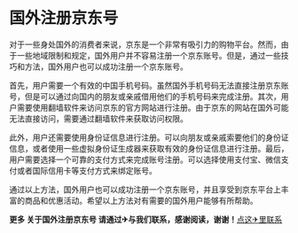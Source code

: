 # 国外注册京东号

对于一些身处国外的消费者来说，京东是一个非常有吸引力的购物平台。然而，由于一些地域限制和规定，国外用户并不容易注册一个京东账号。但是，通过一些技巧和方法，国外用户也可以成功注册一个京东账号。

首先，用户需要一个有效的中国手机号码。虽然国外手机号码无法直接注册京东账号，但是可以通过向国内的朋友或亲戚借用他们的手机号码来完成注册。其次，用户需要使用翻墙软件来访问京东的官方网站进行注册。由于京东的网站在国外可能无法直接访问，需要通过翻墙软件来获取访问权限。

此外，用户还需要使用身份证信息进行注册。可以向朋友或亲戚索要他们的身份证信息，或者使用一些虚拟身份证生成器来获取有效的身份证信息进行注册。最后，用户需要选择一个可靠的支付方式来完成账号注册。可以选择使用支付宝、微信支付或者国际信用卡等支付方式来绑定账号。

通过以上方法，国外用户也可以成功注册一个京东账号，并且享受到京东平台上丰富的商品和优惠活动。希望以上方法对有需要的国外用户能够有所帮助。

**更多 关于国外注册京东号 请通过✈与我们联系，感谢阅读，谢谢！**[点这✈里联系](https://ss.k02.cc)